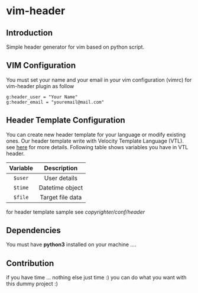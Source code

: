 # vim-header
## Introduction
Simple header generator for vim based on python script.
## VIM Configuration
You must set your name and your email in your vim configuration (vimrc)
for vim-header plugin as follow
```viml
g:header_user = "Your Name"
g:header_email = "youremail@mail.com"
```
## Header Template Configuration
You can create new header template for your language
or modify existing ones. Our header template write with
Velocity Template Language (VTL). see
[here](http://velocity.apache.org/engine/devel/user-guide.html)
for more details. Following table shows variables you have in
VTL header.

| Variable      | Description     |
|:-------------:|:---------------:|
| `$user`       | User details    |
| `$time`       | Datetime object |
| `$file`       | Target file data|

for header template sample see *copyrighter/conf/header*

## Dependencies
You must have **python3** installed on your machine ....

## Contribution
if you have time ... nothing else just time :) you can do what
you want with this dummy project :)